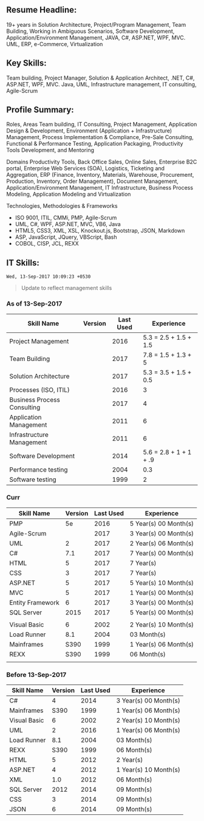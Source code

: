 ## Resume Headline:
19+ years in Solution Architecture, Project/Program Management, Team Building, Working in Ambiguous Scenarios, Software Development, Application/Environment Management, JAVA, C#, ASP.NET, WPF, MVC. UML, ERP, e-Commerce, Virtualization

## Key Skills:
Team building, Project Manager, Solution & Application Architect, .NET, C#, ASP.NET, WPF, MVC. Java, UML, Infrastructure management, IT consulting, Agile-Scrum


## Profile Summary:
Roles, Areas
Team building, IT Consulting, Project Management, Application Design & Development, Environment (Application + Infrastructure) Management, Process Implementation & Compliance, Pre-Sale Consulting, Functional & Performance Testing, Application Packaging, Productivity Tools Development, and Mentoring

Domains
Productivity Tools, Back Office Sales, Online Sales, Enterprise B2C portal, Enterprise Web Services (SOA), Logistics, Ticketing and Aggregation, ERP (Finance, Inventory, Materials, Warehouse, Procurement, Production, Inventory, Order Management), Document Management, Application/Environment Management, IT Infrastructure, Business Process Modeling, Application Modeling and Virtualization

Technologies, Methodologies & Frameworks
- ISO 9001, ITIL, CMMi, PMP, Agile-Scrum
- UML, C#, WPF, ASP.NET, MVC, VB6, Java
- HTML5, CSS3, XML, XSL, Knockout.js, Bootstrap, JSON, Markdown
- ASP, JavaScript, JQuery, VBScript, Bash
- COBOL, CISP, JCL, REXX

## IT Skills:
`Wed, 13-Sep-2017 10:09:23 +0530`
> Update to reflect management skills

### As of 13-Sep-2017
|         Skill Name          | Version | Last Used |        Experience        |
| --------------------------- | ------- | --------- | ------------------------ |
| Project Management          |         | 2016      | 5.3 = 2.5 + 1.5 + 1.5    |
| Team Building               |         | 2017      | 7.8 = 1.5 + 1.3 + 5      |
| Solution Architecture       |         | 2017      | 5.3 = 3.5 + 1.5 + 0.5    |
| Processes (ISO, ITIL)       |         | 2016      | 3                        |
| Business Process Consulting |         | 2017      | 4                        |
| Application Management      |         | 2011      | 6                        |
| Infrastructure Management   |         | 2011      | 6                        |
| Software Development        |         | 2014      | 5.6 = 2.8 + 1 + 1 + .9 |
| Performance testing         |         | 2004      | 0.3                      |
| Software testing            |         | 1999      | 2                        |

### Curr
|    Skill Name    | Version | Last Used |      Experience       |
| ---------------- | ------- | --------- | --------------------- |
| PMP              | 5e      | 2016      | 5 Year(s) 00 Month(s) |
| Agile-Scrum      |         | 2017      | 3 Year(s) 00 Month(s) |
| UML              | 2       | 2017      | 2 Year(s) 06 Month(s) |
| C#               | 7.1     | 2017      | 7 Year(s) 00 Month(s) |
| HTML             | 5       | 2017      | 7 Year(s)             |
| CSS              | 3       | 2017      | 7 Year(s)             |
| ASP.NET          | 5       | 2017      | 5 Year(s) 10 Month(s) |
| MVC              | 5       | 2017      | 1 Year(s) 00 Month(s) |
| Entity Framework | 6       | 2017      | 3 Year(s) 00 Month(s) |
| SQL Server       | 2015    | 2017      | 5 Year(s) 00 Month(s) |
|                  |         |           |                       |
| Visual Basic     | 6       | 2002      | 2 Year(s) 10 Month(s) |
| Load Runner      | 8.1     | 2004      | 03 Month(s)           |
| Mainframes       | S390    | 1999      | 1 Year(s) 06 Month(s) |
| REXX             | S390    | 1999      | 06 Month(s)           |
|                  |         |           |                       |

### Before 13-Sep-2017
|  Skill Name  | Version | Last Used |      Experience       |
| ------------ | ------- | --------- | --------------------- |
| C#           | 4       | 2014      | 3 Year(s) 00 Month(s) |
| Mainframes   | S390    | 1999      | 1 Year(s) 06 Month(s) |
| Visual Basic | 6       | 2002      | 2 Year(s) 10 Month(s) |
| UML          | 2       | 2016      | 1 Year(s) 06 Month(s) |
| Load Runner  | 8.1     | 2004      | 03 Month(s)           |
| REXX         | S390    | 1999      | 06 Month(s)           |
| HTML         | 5       | 2012      | 2 Year(s)             |
| ASP.NET      | 4       | 2012      | 1 Year(s) 10 Month(s) |
| XML          | 1.0     | 2012      | 06 Month(s)           |
| SQL Server   | 2012    | 2014      | 09 Month(s)           |
| CSS          | 3       | 2014      | 09 Month(s)           |
| JSON         | 6       | 2014      | 09 Month(s)           |
